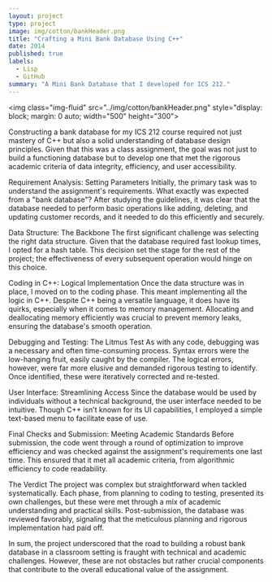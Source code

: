 ```yaml
---
layout: project
type: project
image: img/cotton/bankHeader.png
title: "Crafting a Mini Bank Database Using C++"
date: 2014
published: true
labels:
  - Lisp
  - GitHub
summary: "A Mini Bank Database that I developed for ICS 212."
---
```


<img class="img-fluid" src="../img/cotton/bankHeader.png" style="display: block; margin: 0 auto; width="500" height="300">


Constructing a bank database for my ICS 212 course required not just mastery of C++ but also a solid understanding of database design principles. Given that this was a class assignment, the goal was not just to build a functioning database but to develop one that met the rigorous academic criteria of data integrity, efficiency, and user accessibility.

Requirement Analysis: Setting Parameters
Initially, the primary task was to understand the assignment's requirements. What exactly was expected from a "bank database"? After studying the guidelines, it was clear that the database needed to perform basic operations like adding, deleting, and updating customer records, and it needed to do this efficiently and securely.

Data Structure: The Backbone
The first significant challenge was selecting the right data structure. Given that the database required fast lookup times, I opted for a hash table. This decision set the stage for the rest of the project; the effectiveness of every subsequent operation would hinge on this choice.

Coding in C++: Logical Implementation
Once the data structure was in place, I moved on to the coding phase. This meant implementing all the logic in C++. Despite C++ being a versatile language, it does have its quirks, especially when it comes to memory management. Allocating and deallocating memory efficiently was crucial to prevent memory leaks, ensuring the database's smooth operation.

Debugging and Testing: The Litmus Test
As with any code, debugging was a necessary and often time-consuming process. Syntax errors were the low-hanging fruit, easily caught by the compiler. The logical errors, however, were far more elusive and demanded rigorous testing to identify. Once identified, these were iteratively corrected and re-tested.

User Interface: Streamlining Access
Since the database would be used by individuals without a technical background, the user interface needed to be intuitive. Though C++ isn’t known for its UI capabilities, I employed a simple text-based menu to facilitate ease of use.

Final Checks and Submission: Meeting Academic Standards
Before submission, the code went through a round of optimization to improve efficiency and was checked against the assignment's requirements one last time. This ensured that it met all academic criteria, from algorithmic efficiency to code readability.

The Verdict
The project was complex but straightforward when tackled systematically. Each phase, from planning to coding to testing, presented its own challenges, but these were met through a mix of academic understanding and practical skills. Post-submission, the database was reviewed favorably, signaling that the meticulous planning and rigorous implementation had paid off.

In sum, the project underscored that the road to building a robust bank database in a classroom setting is fraught with technical and academic challenges. However, these are not obstacles but rather crucial components that contribute to the overall educational value of the assignment.
